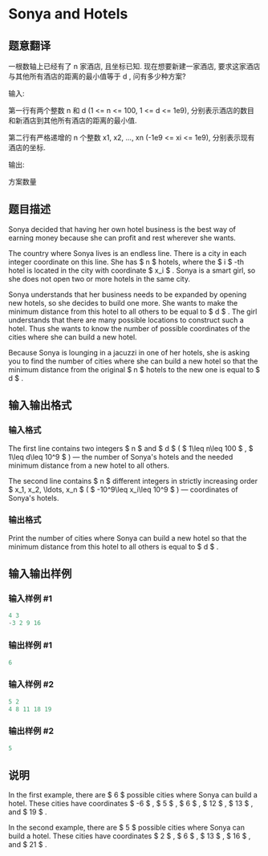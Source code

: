# Sonya and Hotels

## 题意翻译

一根数轴上已经有了 n 家酒店, 且坐标已知. 现在想要新建一家酒店, 要求这家酒店与其他所有酒店的距离的最小值等于 d , 问有多少种方案?

输入:

第一行有两个整数 n 和 d (1 <= n <= 100, 1 <= d <= 1e9), 分别表示酒店的数目和新酒店到其他所有酒店的距离的最小值.

第二行有严格递增的 n 个整数 x1, x2, ..., xn (-1e9 <= xi <= 1e9), 分别表示现有酒店的坐标.

输出:

方案数量

## 题目描述

Sonya decided that having her own hotel business is the best way of earning money because she can profit and rest wherever she wants.

The country where Sonya lives is an endless line. There is a city in each integer coordinate on this line. She has $ n $ hotels, where the $ i $ -th hotel is located in the city with coordinate $ x_i $ . Sonya is a smart girl, so she does not open two or more hotels in the same city.

Sonya understands that her business needs to be expanded by opening new hotels, so she decides to build one more. She wants to make the minimum distance from this hotel to all others to be equal to $ d $ . The girl understands that there are many possible locations to construct such a hotel. Thus she wants to know the number of possible coordinates of the cities where she can build a new hotel.

Because Sonya is lounging in a jacuzzi in one of her hotels, she is asking you to find the number of cities where she can build a new hotel so that the minimum distance from the original $ n $ hotels to the new one is equal to $ d $ .

## 输入输出格式

### 输入格式

The first line contains two integers $ n $ and $ d $ ( $ 1\leq n\leq 100 $ , $ 1\leq d\leq 10^9 $ ) — the number of Sonya's hotels and the needed minimum distance from a new hotel to all others.

The second line contains $ n $ different integers in strictly increasing order $ x_1, x_2, \ldots, x_n $ ( $ -10^9\leq x_i\leq 10^9 $ ) — coordinates of Sonya's hotels.

### 输出格式

Print the number of cities where Sonya can build a new hotel so that the minimum distance from this hotel to all others is equal to $ d $ .

## 输入输出样例

### 输入样例 #1

```cpp
4 3
-3 2 9 16

```
### 输出样例 #1

```cpp
6

```
### 输入样例 #2

```cpp
5 2
4 8 11 18 19

```
### 输出样例 #2

```cpp
5

```
## 说明

In the first example, there are $ 6 $ possible cities where Sonya can build a hotel. These cities have coordinates $ -6 $ , $ 5 $ , $ 6 $ , $ 12 $ , $ 13 $ , and $ 19 $ .

In the second example, there are $ 5 $ possible cities where Sonya can build a hotel. These cities have coordinates $ 2 $ , $ 6 $ , $ 13 $ , $ 16 $ , and $ 21 $ .

